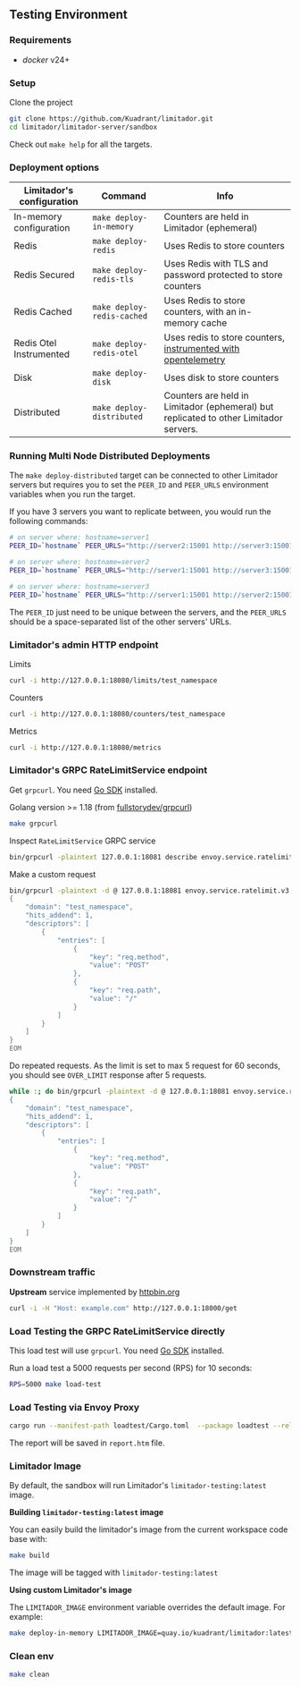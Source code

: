## Testing Environment

### Requirements

* *docker* v24+

### Setup

Clone the project

```bash
git clone https://github.com/Kuadrant/limitador.git
cd limitador/limitador-server/sandbox
```

Check out `make help` for all the targets.

### Deployment options

| Limitador's configuration | Command | Info                                                                                                           |
|--------------------------| ----- |----------------------------------------------------------------------------------------------------------------|
| In-memory configuration  | `make deploy-in-memory` | Counters are held in Limitador (ephemeral)                                                                     |
| Redis                    | `make deploy-redis` | Uses Redis to store counters                                                                                   |
| Redis Secured            | `make deploy-redis-tls` | Uses Redis with TLS and password protected to store counters                                                   |
| Redis Cached             | `make deploy-redis-cached` | Uses Redis to store counters, with an in-memory cache                                                          |
| Redis Otel Instrumented  | `make deploy-redis-otel` | Uses redis to store counters, [instrumented with opentelemetry](redis-otel/README.md)                          |
| Disk                     | `make deploy-disk` | Uses disk to store counters                                                                                    |
| Distributed | `make deploy-distributed` | Counters are held in Limitador (ephemeral) but replicated to other Limitador servers. |


### Running Multi Node Distributed Deployments

The `make deploy-distributed` target can be connected to other Limitador servers but requires you to set the `PEER_ID` and `PEER_URLS` environment variables when you run the target.

If you have 3 servers you want to replicate between, you would run the following commands:

```bash
# on server where: hostname=server1
PEER_ID=`hostname` PEER_URLS="http://server2:15001 http://server3:15001" make deploy-distributed
```

```bash
# on server where: hostname=server2
PEER_ID=`hostname` PEER_URLS="http://server1:15001 http://server3:15001" make deploy-distributed
```

```bash
# on server where: hostname=server3
PEER_ID=`hostname` PEER_URLS="http://server1:15001 http://server2:15001" make deploy-distributed
```

The `PEER_ID` just need to be unique between the servers, and the `PEER_URLS` should be a space-separated list of the other servers' URLs.

### Limitador's admin HTTP endpoint

Limits

```bash
curl -i http://127.0.0.1:18080/limits/test_namespace
```

Counters

```bash
curl -i http://127.0.0.1:18080/counters/test_namespace
```

Metrics

```bash
curl -i http://127.0.0.1:18080/metrics
```

### Limitador's GRPC RateLimitService endpoint

Get `grpcurl`. You need [Go SDK](https://golang.org/doc/install) installed.

Golang version >= 1.18 (from [fullstorydev/grpcurl](https://github.com/fullstorydev/grpcurl/blob/v1.8.9/go.mod#L3))

```bash
make grpcurl
```

Inspect `RateLimitService` GRPC service

```bash
bin/grpcurl -plaintext 127.0.0.1:18081 describe envoy.service.ratelimit.v3.RateLimitService
```

Make a custom request

```bash
bin/grpcurl -plaintext -d @ 127.0.0.1:18081 envoy.service.ratelimit.v3.RateLimitService.ShouldRateLimit <<EOM
{
    "domain": "test_namespace",
    "hits_addend": 1,
    "descriptors": [
        {
            "entries": [
                {
                    "key": "req.method",
                    "value": "POST"
                },
                {
                    "key": "req.path",
                    "value": "/"
                }
            ]
        }
    ]
}
EOM
```

Do repeated requests. As the limit is set to max 5 request for 60 seconds,
you should see `OVER_LIMIT` response after 5 requests.

```bash
while :; do bin/grpcurl -plaintext -d @ 127.0.0.1:18081 envoy.service.ratelimit.v3.RateLimitService.ShouldRateLimit <<EOM; sleep 1; done
{
    "domain": "test_namespace",
    "hits_addend": 1,
    "descriptors": [
        {
            "entries": [
                {
                    "key": "req.method",
                    "value": "POST"
                },
                {
                    "key": "req.path",
                    "value": "/"
                }
            ]
        }
    ]
}
EOM
```

### Downstream traffic

**Upstream** service implemented by [httpbin.org](https://httpbin.org/)

```bash
curl -i -H "Host: example.com" http://127.0.0.1:18000/get
```

### Load Testing the GRPC RateLimitService directly

This load test will use `grpcurl`. You need [Go SDK](https://golang.org/doc/install) installed.

Run a load test a 5000 requests per second (RPS) for 10 seconds:

```bash
RPS=5000 make load-test
```

### Load Testing via Envoy Proxy

```bash
cargo run --manifest-path loadtest/Cargo.toml  --package loadtest --release -- --report-file=report.htm
```

The report will be saved in `report.htm` file.

### Limitador Image

By default, the sandbox will run Limitador's `limitador-testing:latest` image.

**Building `limitador-testing:latest` image**

You can easily build the limitador's image from the current workspace code base with:

```bash
make build
```

The image will be tagged with `limitador-testing:latest`

**Using custom Limitador's image**

The `LIMITADOR_IMAGE` environment variable overrides the default image. For example:

```bash
make deploy-in-memory LIMITADOR_IMAGE=quay.io/kuadrant/limitador:latest
```

### Clean env

```bash
make clean
```
